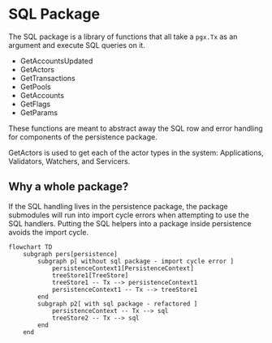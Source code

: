 # SQL Package

The SQL package is a library of functions that all take a `pgx.Tx` as an argument and execute SQL queries on it.

- GetAccountsUpdated
- GetActors
- GetTransactions
- GetPools
- GetAccounts
- GetFlags
- GetParams

These functions are meant to abstract away the SQL row and error handling for components of the persistence package.

GetActors is used to get each of the actor types in the system: Applications, Validators, Watchers, and Servicers.

## Why a whole package?

If the SQL handling lives in the persistence package, the package submodules will run into import cycle errors when attempting to use the SQL handlers. Putting the SQL helpers into a package inside persistence avoids the import cycle.

```mermaid
flowchart TD
    subgraph pers[persistence]
        subgraph p[ without sql package - import cycle error ]
            persistenceContext1[PersistenceContext]
            treeStore1[TreeStore]
            treeStore1 -- Tx --> persistenceContext1
            persistenceContext1 -- Tx --> treeStore1
        end 
        subgraph p2[ with sql package - refactored ]
            persistenceContext -- Tx --> sql
            treeStore2 -- Tx --> sql
        end 
    end
```
